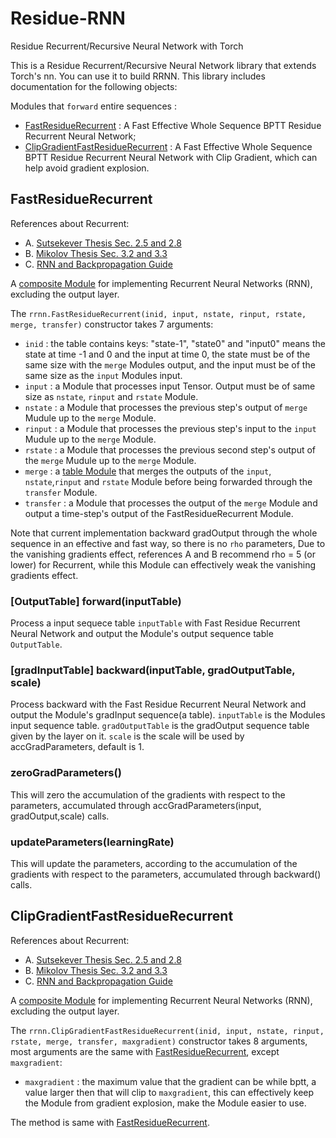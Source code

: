 # Residue-RNN
Residue Recurrent/Recursive Neural Network with Torch

This is a Residue Recurrent/Recursive Neural Network library that extends Torch's nn. 
You can use it to build RRNN.
This library includes documentation for the following objects:

Modules that `forward` entire sequences :

 * [FastResidueRecurrent](#rrnn.FastResidueRecurrent) : A Fast Effective Whole Sequence BPTT Residue Recurrent Neural Network;
 * [ClipGradientFastResidueRecurrent](#rrnn.ClipGradientFastResidueRecurrent) : A Fast Effective Whole Sequence BPTT Residue Recurrent Neural Network with Clip Gradient, which can help avoid gradient explosion.

<a name='rrnn.FastResidueRecurrent'></a>
## FastResidueRecurrent ##
References about Recurrent:
 * A. [Sutsekever Thesis Sec. 2.5 and 2.8](http://www.cs.utoronto.ca/~ilya/pubs/ilya_sutskever_phd_thesis.pdf)
 * B. [Mikolov Thesis Sec. 3.2 and 3.3](http://www.fit.vutbr.cz/~imikolov/rnnlm/thesis.pdf)
 * C. [RNN and Backpropagation Guide](http://citeseerx.ist.psu.edu/viewdoc/download?doi=10.1.1.3.9311&rep=rep1&type=pdf)

A [composite Module](https://github.com/torch/nn/blob/master/doc/containers.md#containers) for implementing Recurrent Neural Networks (RNN), excluding the output layer.

The `rrnn.FastResidueRecurrent(inid, input, nstate, rinput, rstate, merge, transfer)` constructor takes 7 arguments:
* `inid` : the table contains keys: "state-1", "state0" and "input0" means the state at time -1 and 0 and the input at time 0, the state must be of the same size with the `merge` Modules output, and the input must be of the same size as the `input` Modules input.
 * `input` : a Module that processes input Tensor. Output must be of same size as `nstate`, `rinput` and `rstate` Module.
 * `nstate` : a Module that processes the previous step's output of `merge` Mudule up to the `merge` Module.
 * `rinput` : a Module that processes the previous step's input to the `input` Mudule up to the `merge` Module.
 * `rstate` : a Module that processes the previous second step's output of the `merge` Mudule up to the `merge` Module.
 * `merge` : a [table Module](https://github.com/torch/nn/blob/master/doc/table.md#table-layers) that merges the outputs of the `input`, `nstate`,`rinput` and `rstate` Module before being forwarded through the `transfer` Module.
 * `transfer` : a Module that processes the output of the `merge` Module and output a time-step's output of the FastResidueRecurrent Module.

Note that current implementation backward gradOutput through the whole sequence in an effective and fast way, so there is no `rho` parameters, Due to the vanishing gradients effect, references A and B recommend rho = 5 (or lower) for Recurrent, while this Module can effectively weak the vanishing gradients effect.

### [OutputTable] forward(inputTable) ###
Process a input sequece table `inputTable` with Fast Residue Recurrent Neural Network and output the Module's output sequence table `OutputTable`.

### [gradInputTable] backward(inputTable, gradOutputTable, scale) ###
Process backward with the Fast Residue Recurrent Neural Network and output the Module's gradInput sequence(a table). `inputTable` is the Modules input sequence table. `gradOutputTable` is the gradOutput sequence table given by the layer on it. `scale` is the scale will be used by accGradParameters, default is 1.

### zeroGradParameters() ###
This will zero the accumulation of the gradients with respect to the parameters, accumulated through accGradParameters(input, gradOutput,scale) calls.

### updateParameters(learningRate) ###
This will update the parameters, according to the accumulation of the gradients with respect to the parameters, accumulated through backward() calls.

<a name='rrnn.ClipGradientFastResidueRecurrent'></a>
## ClipGradientFastResidueRecurrent ##
References about Recurrent:
 * A. [Sutsekever Thesis Sec. 2.5 and 2.8](http://www.cs.utoronto.ca/~ilya/pubs/ilya_sutskever_phd_thesis.pdf)
 * B. [Mikolov Thesis Sec. 3.2 and 3.3](http://www.fit.vutbr.cz/~imikolov/rnnlm/thesis.pdf)
 * C. [RNN and Backpropagation Guide](http://citeseerx.ist.psu.edu/viewdoc/download?doi=10.1.1.3.9311&rep=rep1&type=pdf)

A [composite Module](https://github.com/torch/nn/blob/master/doc/containers.md#containers) for implementing Recurrent Neural Networks (RNN), excluding the output layer.

The `rrnn.ClipGradientFastResidueRecurrent(inid, input, nstate, rinput, rstate, merge, transfer, maxgradient)` constructor takes 8 arguments, most arguments are the same with [FastResidueRecurrent](#rrnn.FastResidueRecurrent), except `maxgradient`:
 * `maxgradient` : the maximum value that the gradient can be while bptt, a value larger then that will clip to `maxgradient`, this can effectively keep the Module from gradient explosion, make the Module easier to use.

The method is same with [FastResidueRecurrent](#rrnn.FastResidueRecurrent).
